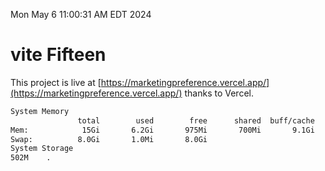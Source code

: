 Mon May  6 11:00:31 AM EDT 2024

# vite Fifteen


This project is live at [https://marketingpreference.vercel.app/](https://marketingpreference.vercel.app/) thanks to Vercel.

```bash
System Memory
               total        used        free      shared  buff/cache   available
Mem:            15Gi       6.2Gi       975Mi       700Mi       9.1Gi       9.0Gi
Swap:          8.0Gi       1.0Mi       8.0Gi
System Storage
502M	.
```
